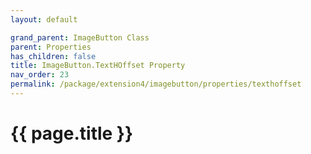 ```yaml
---
layout: default

grand_parent: ImageButton Class
parent: Properties
has_children: false
title: ImageButton.TextHOffset Property
nav_order: 23
permalink: /package/extension4/imagebutton/properties/texthoffset
---
```

# {{ page.title }}